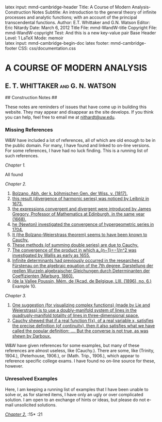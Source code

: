 latex input:	mmd-cambridge-header
Title:	A Course of Modern Analysis-Construction Notes
Subtitle:	An introduction to the general theory of
                                 infinite processes and analytic functions;
                                 with an account of the principal
                                 transcendental functions.
Author:	E.T. Whittaker and G.N. Watson
Editor:	Eric Nitardy
Date:	March 6, 2012
Title File:	mmd-WandW-title
Copyright File:	mmd-WandW-copyright
Test:	And this is a new key-value pair
Base Header Level:	1
LaTeX Mode:	memoir  
latex input:	mmd-cambridge-begin-doc 
latex footer:	mmd-cambridge-footer
CSS:	css/documentation.css

<div id="header"><h1>A COURSE OF MODERN<span>&nbsp;</span>ANALYSIS</h1><h2>E. T. WHITTAKER <span style="font-size:65%;">AND</span> G.<span>&nbsp;</span>N.<span>&nbsp;</span>WATSON</h2></div>

<div markdown=1 id="content">
<div markdown=1 class="contenttext">
## Construction Notes ##

These notes are reminders of issues that have come up in building this website. They may appear and disappear as the site develops. If you think you can help, feel free to email me at <a href="&#x6d;&#x61;&#x69;&#108;&#116;&#111;&#58;&#110;&#x69;&#x74;&#104;&#x61;&#114;&#100;&#x74;&#x40;&#x75;&#x77;&#46;&#101;&#x64;&#x75;">&#x6e;&#x69;&#116;&#x68;&#x61;&#114;&#100;&#x74;&#x40;&#117;&#119;&#x2e;&#101;&#x64;&#x75;</a>.

### Missing References ###

W&W have included a lot of references, all of which are old enough to be in the public domain. For many, I have found and linked to on-line versions. For some references, I have had no luck finding. This is a running list of such references.

*Chapter 1.*

All found

*Chapter 2.*

1. [Bolzano, Abh. der k. b&ouml;hmischen Gen. der Wiss. v. (1817).](CMA02-1-LimitsMN.html#bolzanosection)
2. [this result (divergence of harmonic series) was noticed by Leibniz in 1673.](CMA02-2-SeriesMN.html#convergenceofaninfiniteseries)
3. [the expressions convergent and divergent were introduced by James Gregory, Professor of Mathematics at Edinburgh, in the same year (1668).](CMA02-2-SeriesMN.html#convergenceofaninfiniteseries) 
3. [he (Newton) investigated the convergence of hypergeometric series in 1704.](CMA02-2-SeriesMN.html#convergenceofaninfiniteseries)
4.  [It (the Bolzano-Weierstrass theorem) seems to have been known to Cauchy.](CMA02-1-LimitsMN.html#bolzanosection)
5.  [These methods (of summing double series) are due to Cauchy.](CMA02-3-MoreSeriesMN.html#methodsofsummingdoubleseries)
6.  [The convergence of the product in which a_{n−1}=−1/n^2 was investigated by Wallis as early as 1655.](CMA02-4-ProductsMN.html#infiniteproducts)
7.  [Infinite determinants had previously occurred in the researches of F&uuml;rstenau on the algebraic equation of the 7th degree, Darstellung der reellen Wurzeln algebraischer Gleichungen durch Determinanten der Coeffizienten (Marburg, 1860).](CMA02-4-ProductsMN.html#infinitedeterminants)
8. [(de la Vallee Poussin, M&eacute;m. de l&rsquo;Acad. de Belgique, LIII. (1896), no. 6.)](CMA02-4-ProductsMN.html#miscellaneousexamples) Example 10.

*Chapter 3.*

1. [One suggestion (for visualizing complex functions) (made by Lie and Weierstrass) is to use a doubly-manifold system of lines in the quadruply-manifold totality of lines in three-dimensional space.](CMA03-1-ContinuousFnsMN.html#thedependenceofonecomplexnumberonanother)
2. [Cauchy shewed that if a real function f(x), of a real variable x, satisfies the precise definition (of continuity), then it also satisfies what we have called the popular definition; …. But the converse is not true, as was shewn by Darboux.](CMA03-1-ContinuousFnsMN.html#continuityoffunctionsofrealvariables) 

W&W have given references for some examples, but many of these references are almost useless, like (Cauchy.). There are some, like (Trinity, 1904.), (Peterhouse, 1906.), or  (Math. Trip., 1906.), which appear to reference specific college exams. I have found no on-line source for these, however.

### Unresolved Examples ###

Here, I am keeping a running list of examples that I have been unable to solve or, as for starred items, I have only an ugly or over complicated solution. I am open to an exchange of hints or ideas, but please do not e-mail unsolicited solutions.

[*Chapter 2.*](CMA02-4-ProductsMN.html#miscellaneousexamples)
:15*
:21

</div>

</div>


